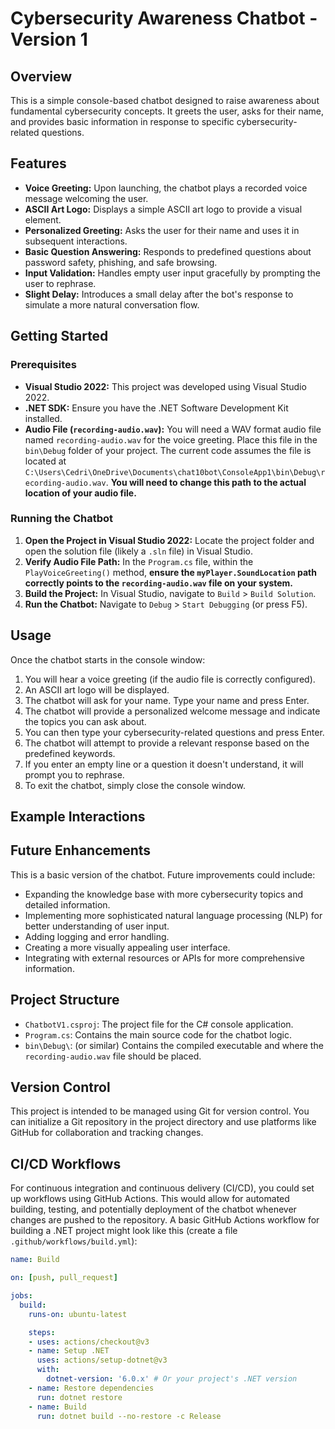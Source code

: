 # Cybersecurity Awareness Chatbot - Version 1

## Overview

This is a simple console-based chatbot designed to raise awareness about fundamental cybersecurity concepts. It greets the user, asks for their name, and provides basic information in response to specific cybersecurity-related questions.

## Features

* **Voice Greeting:** Upon launching, the chatbot plays a recorded voice message welcoming the user.
* **ASCII Art Logo:** Displays a simple ASCII art logo to provide a visual element.
* **Personalized Greeting:** Asks the user for their name and uses it in subsequent interactions.
* **Basic Question Answering:** Responds to predefined questions about password safety, phishing, and safe browsing.
* **Input Validation:** Handles empty user input gracefully by prompting the user to rephrase.
* **Slight Delay:** Introduces a small delay after the bot's response to simulate a more natural conversation flow.

## Getting Started

### Prerequisites

* **Visual Studio 2022:** This project was developed using Visual Studio 2022.
* **.NET SDK:** Ensure you have the .NET Software Development Kit installed.
* **Audio File (`recording-audio.wav`):** You will need a WAV format audio file named `recording-audio.wav` for the voice greeting. Place this file in the `bin\Debug` folder of your project. The current code assumes the file is located at `C:\Users\Cedri\OneDrive\Documents\chat10bot\ConsoleApp1\bin\Debug\recording-audio.wav`. **You will need to change this path to the actual location of your audio file.**

### Running the Chatbot

1.  **Open the Project in Visual Studio 2022:** Locate the project folder and open the solution file (likely a `.sln` file) in Visual Studio.
2.  **Verify Audio File Path:** In the `Program.cs` file, within the `PlayVoiceGreeting()` method, **ensure the `myPlayer.SoundLocation` path correctly points to the `recording-audio.wav` file on your system.**
3.  **Build the Project:** In Visual Studio, navigate to `Build` > `Build Solution`.
4.  **Run the Chatbot:** Navigate to `Debug` > `Start Debugging` (or press F5).

## Usage

Once the chatbot starts in the console window:

1.  You will hear a voice greeting (if the audio file is correctly configured).
2.  An ASCII art logo will be displayed.
3.  The chatbot will ask for your name. Type your name and press Enter.
4.  The chatbot will provide a personalized welcome message and indicate the topics you can ask about.
5.  You can then type your cybersecurity-related questions and press Enter.
6.  The chatbot will attempt to provide a relevant response based on the predefined keywords.
7.  If you enter an empty line or a question it doesn't understand, it will prompt you to rephrase.
8.  To exit the chatbot, simply close the console window.

## Example Interactions
## Future Enhancements

This is a basic version of the chatbot. Future improvements could include:

* Expanding the knowledge base with more cybersecurity topics and detailed information.
* Implementing more sophisticated natural language processing (NLP) for better understanding of user input.
* Adding logging and error handling.
* Creating a more visually appealing user interface.
* Integrating with external resources or APIs for more comprehensive information.

## Project Structure

* `ChatbotV1.csproj`: The project file for the C# console application.
* `Program.cs`: Contains the main source code for the chatbot logic.
* `bin\Debug\`: (or similar) Contains the compiled executable and where the `recording-audio.wav` file should be placed.

## Version Control

This project is intended to be managed using Git for version control. You can initialize a Git repository in the project directory and use platforms like GitHub for collaboration and tracking changes.

## CI/CD Workflows

For continuous integration and continuous delivery (CI/CD), you could set up workflows using GitHub Actions. This would allow for automated building, testing, and potentially deployment of the chatbot whenever changes are pushed to the repository. A basic GitHub Actions workflow for building a .NET project might look like this (create a file `.github/workflows/build.yml`):

```yaml
name: Build

on: [push, pull_request]

jobs:
  build:
    runs-on: ubuntu-latest

    steps:
    - uses: actions/checkout@v3
    - name: Setup .NET
      uses: actions/setup-dotnet@v3
      with:
        dotnet-version: '6.0.x' # Or your project's .NET version
    - name: Restore dependencies
      run: dotnet restore
    - name: Build
      run: dotnet build --no-restore -c Release
